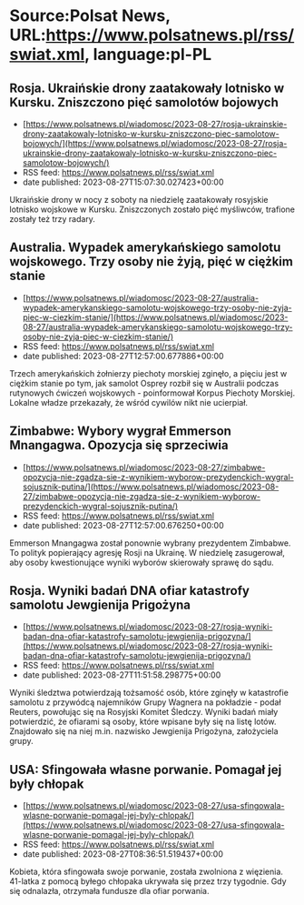 # Source:Polsat News, URL:https://www.polsatnews.pl/rss/swiat.xml, language:pl-PL

## Rosja. Ukraińskie drony zaatakowały lotnisko w Kursku. Zniszczono pięć samolotów bojowych
 - [https://www.polsatnews.pl/wiadomosc/2023-08-27/rosja-ukrainskie-drony-zaatakowaly-lotnisko-w-kursku-zniszczono-piec-samolotow-bojowych/](https://www.polsatnews.pl/wiadomosc/2023-08-27/rosja-ukrainskie-drony-zaatakowaly-lotnisko-w-kursku-zniszczono-piec-samolotow-bojowych/)
 - RSS feed: https://www.polsatnews.pl/rss/swiat.xml
 - date published: 2023-08-27T15:07:30.027423+00:00

Ukraińskie drony w nocy z soboty na niedzielę zaatakowały rosyjskie lotnisko wojskowe w Kursku. Zniszczonych zostało pięć myśliwców, trafione zostały też trzy radary.

## Australia. Wypadek amerykańskiego samolotu wojskowego. Trzy osoby nie żyją, pięć w ciężkim stanie
 - [https://www.polsatnews.pl/wiadomosc/2023-08-27/australia-wypadek-amerykanskiego-samolotu-wojskowego-trzy-osoby-nie-zyja-piec-w-ciezkim-stanie/](https://www.polsatnews.pl/wiadomosc/2023-08-27/australia-wypadek-amerykanskiego-samolotu-wojskowego-trzy-osoby-nie-zyja-piec-w-ciezkim-stanie/)
 - RSS feed: https://www.polsatnews.pl/rss/swiat.xml
 - date published: 2023-08-27T12:57:00.677886+00:00

Trzech amerykańskich żołnierzy piechoty morskiej zginęło, a pięciu jest w ciężkim stanie po tym, jak samolot Osprey rozbił się w Australii podczas rutynowych ćwiczeń wojskowych - poinformował Korpus Piechoty Morskiej. Lokalne władze przekazały, że wśród cywilów nikt nie ucierpiał.

## Zimbabwe: Wybory wygrał Emmerson Mnangagwa. Opozycja się sprzeciwia
 - [https://www.polsatnews.pl/wiadomosc/2023-08-27/zimbabwe-opozycja-nie-zgadza-sie-z-wynikiem-wyborow-prezydenckich-wygral-sojusznik-putina/](https://www.polsatnews.pl/wiadomosc/2023-08-27/zimbabwe-opozycja-nie-zgadza-sie-z-wynikiem-wyborow-prezydenckich-wygral-sojusznik-putina/)
 - RSS feed: https://www.polsatnews.pl/rss/swiat.xml
 - date published: 2023-08-27T12:57:00.676250+00:00

Emmerson Mnangagwa został ponownie wybrany prezydentem Zimbabwe. To polityk popierający agresję Rosji na Ukrainę. W niedzielę zasugerował, aby osoby kwestionujące wyniki wyborów skierowały sprawę do sądu.

## Rosja. Wyniki badań DNA ofiar katastrofy samolotu Jewgienija Prigożyna
 - [https://www.polsatnews.pl/wiadomosc/2023-08-27/rosja-wyniki-badan-dna-ofiar-katastrofy-samolotu-jewgienija-prigozyna/](https://www.polsatnews.pl/wiadomosc/2023-08-27/rosja-wyniki-badan-dna-ofiar-katastrofy-samolotu-jewgienija-prigozyna/)
 - RSS feed: https://www.polsatnews.pl/rss/swiat.xml
 - date published: 2023-08-27T11:51:58.298775+00:00

Wyniki śledztwa potwierdzają tożsamość osób, które zginęły w katastrofie samolotu z przywódcą najemników Grupy Wagnera na pokładzie - podał Reuters, powołując się na Rosyjski Komitet Śledczy. Wyniki badań miały potwierdzić, że ofiarami są osoby, które wpisane były się na listę lotów. Znajdowało się na niej m.in. nazwisko Jewgienija Prigożyna, założyciela grupy.

## USA: Sfingowała własne porwanie. Pomagał jej były chłopak
 - [https://www.polsatnews.pl/wiadomosc/2023-08-27/usa-sfingowala-wlasne-porwanie-pomagal-jej-byly-chlopak/](https://www.polsatnews.pl/wiadomosc/2023-08-27/usa-sfingowala-wlasne-porwanie-pomagal-jej-byly-chlopak/)
 - RSS feed: https://www.polsatnews.pl/rss/swiat.xml
 - date published: 2023-08-27T08:36:51.519437+00:00

Kobieta, która sfingowała swoje porwanie, została zwolniona z więzienia. 41-latka z pomocą byłego chłopaka ukrywała się przez trzy tygodnie. Gdy się odnalazła, otrzymała fundusze dla ofiar porwania.

